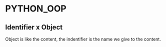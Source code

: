 # PYTHON_OOP

## Identifier x Object

Object is like the content, the indentifier is the name we give to the content.

